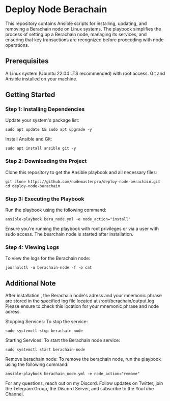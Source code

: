# Deploy Node Berachain
This repository contains Ansible scripts for installing, updating, and removing a Berachain node on Linux systems. The playbook simplifies the process of setting up a Berachain node, managing its services, and ensuring that key transactions are recognized before proceeding with node operations.

## Prerequisites
A Linux system (Ubuntu 22.04 LTS recommended) with root access.
Git and Ansible installed on your machine.

## Getting Started
### Step 1: Installing Dependencies
Update your system's package list:

```
sudo apt update && sudo apt upgrade -y
```
Install Ansible and Git:
```
sudo apt install ansible git -y
```

### Step 2: Downloading the Project
Clone this repository to get the Ansible playbook and all necessary files:
```
git clone https://github.com/nodemasterpro/deploy-node-berachain.git
cd deploy-node-berachain
```

### Step 3: Executing the Playbook
Run the playbook using the following command:
```
ansible-playbook bera_node.yml -e node_action="install"
```
Ensure you're running the playbook with root privileges or via a user with sudo access. The bearchain node is started after installation.


### Step 4: Viewing Logs
To view the logs for the Berachain node:
```
journalctl -u berachain-node -f -o cat
```

## Additional Note

After installation , the Berachain node's adress and your mnemonic phrase are stored in the specified log file located at /root/berachain/output.log. Please ensure to check this location for your  mnemonic phrase and node adress.

Stopping Services:
To stop the service:
```
sudo systemctl stop berachain-node
```

Starting Services:
To start the Berachain node service:
```
sudo systemctl start berachain-node
```

Remove berachain node: 
To remove the berachain node, run the playbook using the following command:
```
ansible-playbook berachain_node.yml -e node_action="remove"
```
 For any questions, reach out on my Discord. Follow updates on Twitter, join the Telegram Group, the Discord Server, and subscribe to the YouTube Channel.
